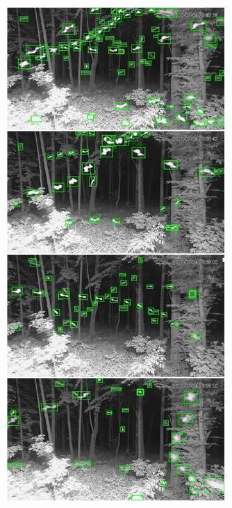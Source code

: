 ![20200704-223626-230631](in/20200704/20200704-223626-230631_0_.jpg)
![20200704-230636-233641](in/20200704/20200704-230636-233641_0_.jpg)
![20200704-233646-000001](in/20200704/20200704-233646-000001_0_.jpg)
![20200705-000006-003011](in/20200705/20200705-000006-003011_0_.jpg)
